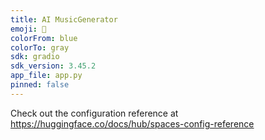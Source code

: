 ```yaml
---
title: AI MusicGenerator
emoji: 🐠
colorFrom: blue
colorTo: gray
sdk: gradio
sdk_version: 3.45.2
app_file: app.py
pinned: false
---
```


Check out the configuration reference at https://huggingface.co/docs/hub/spaces-config-reference
